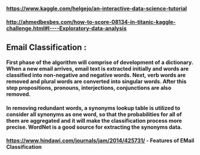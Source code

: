 
#### https://www.kaggle.com/helgejo/an-interactive-data-science-tutorial
#### http://ahmedbesbes.com/how-to-score-08134-in-titanic-kaggle-challenge.html#I----Exploratory-data-analysis

## Email Classification :

#### First  phase  of  the  algorithm  will  comprise  of development  of  a  dictionary. When  a  new  email arrives, email  text  is  extracted initially  and  words are classified into non-negative and negative words. Next, verb  words  are  removed  and  plural  words  are converted  into  singular  words.  After  this  step propositions, pronouns, interjections, conjunctions are also removed. 

#### In  removing  redundant  words,  a  synonyms  lookup table is utilized to consider all synonyms as one word, so that the probabilities for all of them are aggregated and it will  make  the  classification  process  more  precise. WordNet  is  a good  source for  extracting  the synonyms data. 

#### https://www.hindawi.com/journals/jam/2014/425731/ -  Features of EMail Classification
